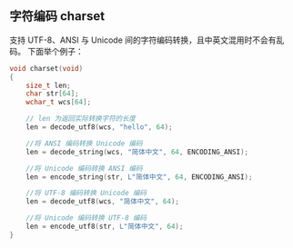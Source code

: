## 字符编码 charset

支持 UTF-8、ANSI 与 Unicode 间的字符编码转换，且中英文混用时不会有乱码。
下面举个例子：
```c
void charset(void)
{
	size_t len;
	char str[64];
	wchar_t wcs[64];

	// len 为返回实际转换字符的长度
	len = decode_utf8(wcs, "hello", 64);

	//将 ANSI 编码转换 Unicode 编码
	len = decode_string(wcs, "简体中文", 64, ENCODING_ANSI);

	//将 Unicode 编码转换 ANSI 编码
	len = encode_string(str, L"简体中文", 64, ENCODING_ANSI);

	//将 UTF-8 编码转换 Unicode 编码
	len = decode_utf8(wcs, "简体中文", 64);

	//将 Unicode 编码转换 UTF-8 编码
	len = encode_utf8(str, L"简体中文", 64);
}
```
